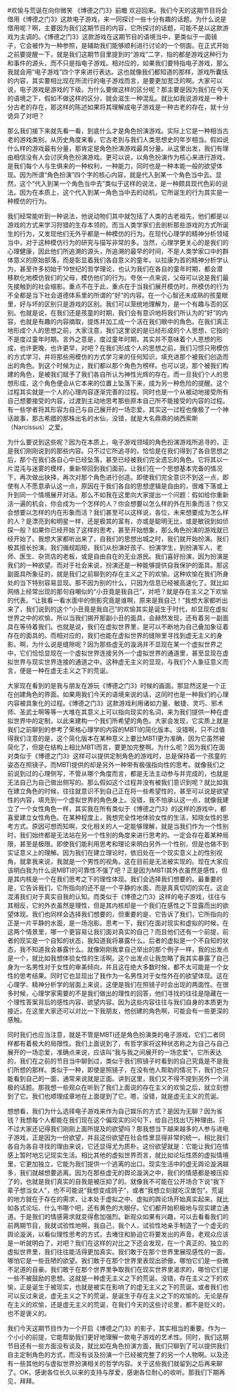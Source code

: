 #欢愉与荒诞在向你微笑 《博德之门3》前瞻
欢迎回来。我们今天的这期节目将会借用《博德之门3》这款电子游戏，来一同探讨一些十分有趣的话题。为什么说是借用呢？啊，主要因为我们这期节目的内容，它所探讨的话题，可能不是以这款游戏为主调的。《博德之门3》这款游戏在这期节目的语境当中，更类似于一面镜子，它会被作为一种参照，是辅助我们能够顺利进行讨论的一个侧面。在正式开始之前要提醒一下，就是我们这期节目里提到的“游戏”二字，指的都是游戏这种行为和事件的源头，而不只是指电子游戏。相对应的，如果我们要特指电子游戏，那么我就会用“电子游戏”四个字来进行表达。这也就像我们都知道的那样，游戏所囊括的内容，其实要相比现在所流行的电子游戏而言，是要更加宽泛的啊。大家可以说，电子游戏是游戏的下级。为什么要做这样的区分呢？那主要是因为我们在今天的语境之下，假如不做这样的区分，就会滋生一种混乱。就比如我说游戏是一种十分古老的存在，那这样的陈述如果将其理解成电子游戏是一种古老的存在，就十分诡异了对吧？

那么我们接下来就先看一看，到底什么才是角色扮演游戏。实际上它是一种相当古老的游戏类别，从历史角度来看，它古老到与我们人类思想史的年岁相当。假如说什么样的游戏最有分量，那肯定是角色扮演游戏最具分量。从这里出发，我们有理由相信没有人会讨厌角色扮演游戏。更可以说，以角色扮演作为核心来进行游戏，是我们每个人与生俱来的一种权利，一种能力，同时也是一种本能一般的欲望体现。因为所谓“角色扮演”四个字的核心内容，就是代入到某一个角色当中去。显然，这个“代入到某一个角色当中去”类似于这样的说法，是一种颇具现代色彩的说法。因为在本质上，这个代入到某一角色当中去的动机，它所诞生的行为其实是一种模仿的行为。

我们经常能听到一种说法，他说动物们其中就包括了人类的古老祖先，他们都是以游戏的方式来学习狩猎的生存本领的。而当人类学家们去剖析那些游戏的方式所诞生的行为，又发现他们无外乎都是一种模仿的行为。在现代心理学的精神分析领域当中，对于这种模仿行为的研究与描写非常的多。当然，心理学更关心的是我们的心理健康，因此他们所追溯的源头，所追溯的最早的时间，不是人类学家口中的群体意义的原始部落，而是彰显着我们各自意义的童年。以拉康为首的精神分析学认为，甚至许多初始于19世纪的哲学理论，也认为我们在各自的童年时期，都会潜移默化地模仿我们的父母，模仿他们的行为。夸张一点来说，父母可以说是我们最先接触到的社会缩影。重点不在于此，重点在于当我们展开模仿时，所模仿的行为不全都是当下社会道德体系里的所谓的“好”的内容。在一个心智还未成熟的孩童眼里，好与坏的区别只是游戏的区别。我们可以笼统地理解为，是一个有趣与否的区别。也就是说，在我们还是孩童的时期，我们会有意识地将我们所认为的“好”的内容，也就是有趣的内容摘取，提炼并加工成一个活在我们眼中的角色。在我们真正地形成个人的思想之前，大家注意，我们这里说的是已经形成的个人思想，它指的不是度过童年时期。言外之意是，度过童年时期，其实并不意味着个人思想的形成，也许更晚，也许更早，对吧？在我们形成个人的思想之前，我们习惯只用模仿的方式学习，并将那些用模仿的方式学习来的任何知识，填充进那个被我们创造而出的角色。到这个时候为止，我们都以那个角色为榜样。也可以说，那个被我们构建的角色，是被我们赋予了我们各自所认为神性光辉的存在。而一旦我们个人的思想形成，这个角色便会从它本来的位置上坠落下来，成为另一种危险的提醒。这个过程其实就是一个人的心理内容逐渐完善的过程。同时也是一个从被动地接受所有自己想要接受的内容，过渡到主动地思考那些原本自己所不能接受的内容的过程。有一些学者将其形容为自己与自己展开的一场恋爱。其实这一过程也像极了一个神话故事，那古希腊的那株出名的水仙，没错，就是大名鼎鼎的纳西索斯（Narcissus）之爱。

为什么要说到这些呢？因为在本质上，电子游戏领域的角色扮演游戏所追寻的，正是我们刚刚说到的那些内容。只不过它所追寻的，恰恰是在我们得到了各自思想之后，那个在我们各自心中已经坠落，甚至已经被我们完全遗忘的角色。它将其以一片混沌与迷雾的模样，重新带回到我们面前。让我们在一个思想基本完备的情况下，再次做出抉择，再次对那个角色进行创造。即使我们完全意识不到这一点，即使有人不愿意承认这一点，原因在于我们各自的思想逻辑是自由的，很难下落或上升到同一个情境展开对话。那么不如我在这里向大家提出一个问题：假如给你重新活一遍的机会，你会成为一个怎样的人？你会想要以怎么样的外在形象而活？你又会想要以怎样的内在形象而活？我们甚至可以这样说，各位，未来想要成为怎么样的人？是漂亮到和明星一样，还是极其的富有，亦或是聪明无比，或是敏锐到如侦探一般？如果你已经开始了这样的思考，甚至开始想象，那么角色扮演的游戏就已经开始了。我想大家都听出来了，自我们的思想出城之时，我们就开始扮演。我们极其擅长扮演，我们循规蹈矩，我们从扮演好孩子、扮演学生，到扮演军人、老师、医生、杂货店的老板，或是自由自在的无业游民。我们喜好扮演，因为扮演是我们的一种欲望。而对于社会来说，扮演还是一种能够提供自我保护的面具。那这副面具所象征的，就是我们之前聊到的存在主义之下的欢愉。这种欢愉在我们所身处的当下特别容易显现。那不因为别的什么，只因为信息已经被高速化了。就比如网络上经常出现的那句自嘲似的“小丑竟是我自己”，对吧？就是存在主义之下欢愉的代表。“让我看一看水面中的倒影究竟是谁啊，原来是我自己！”我想大家都听出来了，我们说到的这个“小丑竟是我自己”的欢愉其实是诞生于时代，却显现在虚拟世界之中的欢愉。所以当我们揭开那副小丑的面具，会赫然发现，还有着另一副面具在等待着我们。也就是说，我们在虚拟世界里，是可以不断地为自己叠加象征着存在的面具的。而相对应的，我们也能在虚拟世界的缝隙里寻找到虚无主义的身影。啊，为什么说是缝隙呢？因为那些虚无的漩涡并不显现在某一个虚拟世界之中，它们恰恰显现在一个虚拟世界连接另外一个虚拟世界的通道里，甚至显现在虚拟世界与现实世界连接的通道之中。这种虚无主义的显现，与我们个人象征意义而言，便是一种在虚无主义之下的荒诞。

大家现在看到的是我与朋友在游玩《博德之门3》时候的画面。那显然这是一个正在创建角色的界面。如果用我们今天的语境来说的话，这同时也是一种我们的心理内容被具象化的过程。《博德之门3》这款游戏利用诸如力量、敏捷、灵巧、邪术师、圣武士啊等等一大堆在其意义上可以指向现实的名词，来为我们提供一种在虚拟世界中的定制，以此来建构一个我们所希望的角色。大家会发现，它实质上就是我们之前聊到的参考了荣格心理学的内容的MBTI的简化版本。没错啊，只不过值得我们注意的是，这个简化版本在某种意义上要比MBTI更为准确，因为它虽然被简化了，但是在结构上相比MBTI而言，要更加完整啊。为什么呢？因为我们在面对类似于《博德之门3》这样可以提供定制角色的游戏时，总是保持着一个孩童的姿态在照镜子。而MBTI提供的却是另外一种带有极强指向性的思考。就像我们之前说到过的心理侧写，不管从哪个角度而言，都是无法主动参与并完成的，也就是无法自己为自己做出侧写的。那么假如这个过程并没有被我们意识到呢？就比如我在建立角色的时候，往往就意识不到自己正在将一些希望性的，甚至可以说是欲望性的内容，填充到一个虚拟世界的角色身上。没错，我不怕承认这一点，就像我建立了一个女性角色一样，其实我在所有类似于《博德之门3》的这样的游戏中，都喜爱建立女性角色。在某种程度上，我想完全性地体验女性的生活，知晓女性的思考方式。原因可想而知啊，文化相关的人一定能够理解，就是当我们作为一个性别时，我们始终都是无法站在另一个性别的角度来进行思考的。一定会存在着某种局限，甚至是极限。即使我们能利用思考和理论来明白另外一个性别，但是也做不到实证意义上的理解。因为我们在建立理论时，依旧处在一个现实意义上的性别视角，就拿我来说，我就是一个男性的视角。这在目前是无法被实现的。现在大家应该明白我为什么说MBTI的可靠性不强了吧？正是因为MBTI其外衣虽然是感性，但是其内核是一个在我们思考之下的理性体现。我们会选择我们想要的。最重要的是，它告诉我们，它所指向的还不是一个平静的水面，而是真真切切的实在。这会混淆我们对于真实自我的认知。而类似于《博德之门3》这样的电子游戏，往往与其相反，它的外衣虽然是理性，但是其内核却是一个我们在感性之下显露而出的欲望体现。我们也同样会选择我们想要的，但重要的是，它告诉了我们，它所指向的正是一片平静的水面，是一场泡影。思考一下，我们在面对现实和虚拟的时候，在这两个情景里，哪一个更容易让我们面对真实的自己？而且他们还有一个前提，前者的现实是一个自知的状态，我知道我将暴露什么。后者的虚拟是一个不自知的状态，我不知道我会暴露什么。就像刚刚我拿自己举出的那个例子一样，我的出发点是一个，就比如我想体验女性的生活啊。这个出发点让我忽略了我其实暴露了自己身为一名男性对于女性的审美倾向，并且这在绝大多数时候，都不太可能是一个女性的思考结果。同时它也显现出了我作为一名男性对于女性外在的欲望体现。这在心理学、精神分析学的层面上来说，这便是我们在照镜子时会出现的两面性。在很多时候，心理学家需要的不是我们做出的理性的回答，他们寻找的往往是隐藏在一个理性答案背后的感性内容、欲望内容。因为这些内容往往与我们自身的本质更为接近。在这里大家还可以对比一下我朋友，他创建的角色啊，可能会有一些更深的感触。

同时我们也应当注意，就是不管是MBTI还是角色扮演类的电子游戏，它们二者同样都有着极大的局限性。我们上面说到了，有哲学家将这种状态称之为自己与自己展开的一场恋爱，准确点来说，应该叫“我与我之间展开的一场恋爱”。它所表达的，我们在之前的节目当中聊到过，类似于我们照镜子时看到的自己究竟是不是我们所想的那样。类似于一种，即使是照镜子，在没有他人帮助的情况下，我们也只能看到自己的一面，通常来说就是正面。讲到这里，我们又不得不提到另外一个消极的话题。那我想一些观众在听到了我们上面说的存在主义的欢愉之后，就立刻想到了它。我们也顺理成章地在上面提到了它。嗯，没错，就是虚无主义的荒诞。

想想看，我们为什么选择电子游戏来作为自己娱乐的方式？是因为无聊？因为省钱？我想每个人都能在我们现在这个偏现实的问句下，给自己找出1万种理由。只不过大家还记得我们刚刚上面所提及的欲望吗？那我想当下越来越多的人参与进电子游戏，正是因为一份欲望，并且这份欲望在社会性里显得非常的统一。相比我们各自为各自寻找的理由来说，它还显得尤为质朴。这份欲望就是：它能让我们在情感上暂时地忘记现实生活。相比其他的虚拟世界而言，就比如论坛性质的虚拟情境里，它更加独立，它能为我们提供一个逃离的出口。现实生活中的虚无舆论漩涡越多，我们就越想要逃离。因为在那些虚无的舆论漩涡之中，我们的情感都是被压抑了的，也就是我们真实的自我是被压抑了的。就像我不可能在公开场合下说“我下辈子想当女人”，也不可能说“我想变成鸽子”，或者“我想立刻就吃汉堡包”。荒诞的地方就在于存在的需求，让本处于虚拟之中、虚拟的舆论场开始真实起来。就比如各式论坛、什么书哪个吧，还有黄色的大眼仔。它们都开始积极地与现实建立通道。于是我们的情感需求就变得愈加强烈。新观众如果有兴趣，可以去看看我们的前两期节目，我就试验性地啊，我自己，我个人，试验性地亲手制造了一个虚无的舆论漩涡，以看似理性思考的方式，去堵住和胁迫它将要发出的声音。老观众应该是一听就明白了，对吧？我们在这样的对比之下还会发现，在一个真正的、独立的虚拟世界里，我们往往能活得更加真实。我们敢于在那个世界里展现感性的一面，哪怕它是一些丑陋的欲望。我们敢于在那个世界里表现出骄傲，哪怕它们是一些微不足道的自豪。我们敢于在那个世界里争取我们在现实世界里渴求的，哪怕它们是一些不被鼓励的思想。这就是一种虚无主义之下的荒诞。没错，存在主义之下的欢愉，正是诞生于被现实，也就是被实在影响了的虚无主义之下的荒诞。或者我们也可以反过来说，虚无主义之下的荒诞，是诞生于存在主义之下的欢愉的。无论是存在主义的欢愉，还是虚无主义的荒诞，在我们今天的这些讨论里，都不是贬义的，也不是褒义的。

我们今天这期节目作为一个开启《博德之门3》的影子，其实相当的重要。作为一个小小的前提，它能帮助我们更好地理解一款电子游戏的艺术性。同时，我们这期节目还有一些方面没有谈及，就比如在角色扮演方面，我们只聊到了可以提供我们自主定制角色的方式，而没有谈及扮演一个已经被完整了的另一个人物啊。以及还有一些其他的与虚拟世界扮演相关的哲学内容。关于这些我们就留到之后再来聊了。OK，感谢各位长久以来的支持与厚爱，感谢各位耐心的收听。那我们下期再见，拜拜。